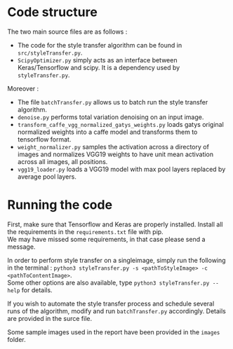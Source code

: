 # Code structure

The two main source files are as follows :    
- The code for the style transfer algorithm can be found in `src/styleTransfer.py`.      
- `ScipyOptimizer.py` simply acts as an interface between Keras/Tensorflow and scipy. It is a dependency used by `styleTransfer.py`.

Moreover :
- The file `batchTransfer.py` allows us to batch run the style transfer algorithm.  
- `denoise.py` performs total variation denoising on an input image.   
- `transform_caffe_vgg_normalized_gatys_weights.py` loads gatys original normalized weights into a caffe model and transforms them to tensorflow format.
- `weight_normalizer.py` samples the activation across a directory of images and normalizes VGG19 weights to have unit mean activation across all images, all positions. 
- `vgg19_loader.py` loads a VGG19 model with max pool layers replaced by average pool layers.


# Running the code

First, make sure that Tensorflow and Keras are properly installed. Install all the requirements in the `requirements.txt` file with pip.  
We may have missed some requirements, in that case please send a message.

In order to perform style transfer on a singleimage, simply run the following in the terminal : `python3 styleTransfer.py -s <pathToStyleImage> -c <pathToContentImage>`.    
Some other options are also available, type `python3 styleTransfer.py --help` for details.   

If you wish to automate the style transfer process and schedule several runs of the algorithm, modify and run `batchTransfer.py` accordingly. Details are provided in the surce file.

Some sample images used in the report have been provided in the `images` folder.
